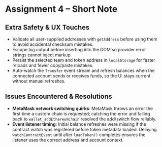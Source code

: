 # Assignment 4 – Short Note

## Extra Safety & UX Touches
- Validate all user-supplied addresses with `getAddress` before using them to avoid accidental checksum mistakes.
- Escape log output before inserting into the DOM so provider error strings cannot inject markup.
- Persist the selected team and token address in `localStorage` for faster reloads and fewer copy/paste mistakes.
- Auto-watch the `Transfer` event stream and refresh balances when the connected account sends or receives funds, so the UI stays current without manual refreshes.

## Issues Encountered & Resolutions
- **MetaMask network switching quirks**: MetaMask throws an error the first time a custom chain is requested; catching the error and falling back to `wallet_addEthereumChain` resolved the add/switch flow reliably.
- **Event listener timing**: Initial balance refreshes were missing if the contract watch was registered before token metadata loaded. Delaying `watchContractEvent` until after `loadToken()` completes ensures the listener uses the correct address and account context.
